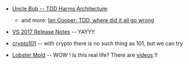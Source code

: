 
- [Uncle Bob -- TDD Harms Architecture](http://blog.cleancoder.com/uncle-bob/2017/03/03/TDD-Harms-Architecture.html)
  - and more: [Ian Cooper: TDD, where did it all go wrong](https://vimeo.com/68375232)

- [VS 2017 Release Notes](https://www.visualstudio.com/en-us/news/releasenotes/vs2017-relnotes) -- YAYY!!

- [crypto101](https://www.crypto101.io/) -- with crypto there is no such thing as 101, but we can try

- [Lobster Mold](http://mlcalliance.org/all-about-lobster/lobster-101-molting/) -- WOW ! Is this real life? There are [videos](https://www.youtube.com/results?search_query=lobster+molding) !!
